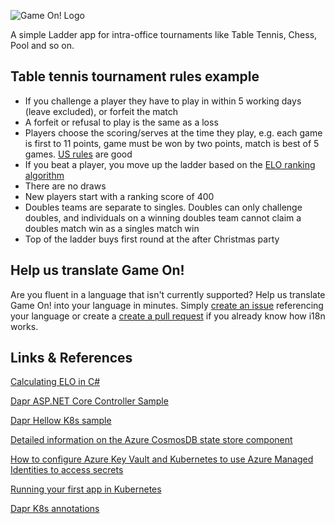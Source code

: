 ![Game On! Logo](https://i.imgur.com/Nw251pk.png)

A simple Ladder app for intra-office tournaments like Table Tennis, Chess, Pool and so on.

## Table tennis tournament rules example
	
* If you challenge a player they have to play in within 5 working days (leave excluded), or forfeit the match
*	A forfeit or refusal to play is the same as a loss
*	Players choose the scoring/serves at the time they play, e.g. each game is first to 11 points, game must be won by two points, match is best of 5 games. [US rules](https://www.pongfit.org/official-rules-of-table-tennis) are good
*	If you beat a player, you move up the ladder based on the [ELO ranking algorithm](https://dotnetcoretutorials.com/2018/09/18/calculating-elo-in-c/)
*	There are no draws
*	New players start with a ranking score of 400
*	Doubles teams are separate to singles. Doubles can only challenge doubles, and individuals on a winning doubles team cannot claim a doubles match win as a singles match win
*	Top of the ladder buys first round at the after Christmas party

## Help us translate Game On!
Are you fluent in a language that isn't currently supported? Help us translate Game On! into your language in minutes. Simply [create an issue](https://github.com/DanielLarsenNZ/gameon/issues/new/choose) referencing your language or create a [create a pull request](https://github.com/DanielLarsenNZ/gameon/compare) if you already know how i18n works.

## Links & References

[Calculating ELO in C#](https://dotnetcoretutorials.com/2018/09/18/calculating-elo-in-c/)

[Dapr ASP.NET Core Controller Sample](https://github.com/dapr/dotnet-sdk/tree/master/samples/AspNetCore/ControllerSample)

[Dapr Hellow K8s sample](https://github.com/dapr/quickstarts/tree/master/hello-kubernetes)

[Detailed information on the Azure CosmosDB state store component](https://docs.dapr.io/operations/components/setup-state-store/supported-state-stores/setup-azure-cosmosdb/)

[How to configure Azure Key Vault and Kubernetes to use Azure Managed Identities to access secrets](https://docs.dapr.io/operations/components/setup-secret-store/supported-secret-stores/azure-keyvault-managed-identity/)

[Running your first app in Kubernetes](https://yourazurecoach.com/2019/12/30/exploring-dapr-running-your-first-dapr-app-in-kubernetes/)

[Dapr K8s annotations](https://docs.dapr.io/operations/hosting/kubernetes/kubernetes-annotations/)
